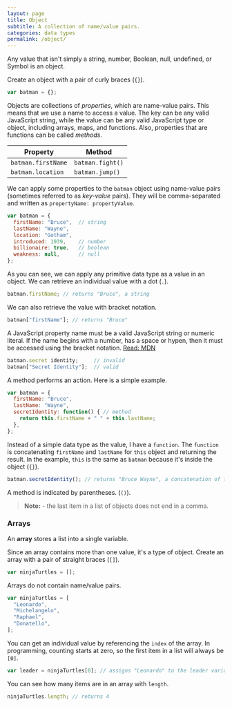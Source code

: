 ```yaml
---
layout: page
title: Object
subtitle: A collection of name/value pairs.
categories: data types
permalink: /object/
---
```


Any value that isn't simply a string, number, Boolean, null, undefined, or
Symbol is an object.

Create an object with a pair of curly braces (`{}`).

``` js
var batman = {};
```

Objects are collections of *properties*, which are name-value pairs. This means
that we use a name to access a value. The key can be any valid JavaScript
string, while the value can be any valid JavaScript type or object, including
arrays, maps, and functions. Also, properties that are functions can be called
*methods*.

**Property**       | **Method**
------------       | ----------
`batman.firstName` | `batman.fight()`
`batman.location`  | `batman.jump()`

We can apply some properties to the `batman` object using name-value pairs
(sometimes referred to as *key-value* pairs). They will be comma-separated and
written as `propertyName: propertyValue`.

``` js
var batman = {
  firstName: "Bruce",  // string
  lastName: "Wayne",
  location: "Gotham",
  introduced: 1939,    // number
  billionaire: true,   // boolean
  weakness: null,      // null
};
```

As you can see, we can apply any primitive data type as a value in an object. We
can retrieve an individual value with a dot (`.`).

``` js
batman.firstName; // returns "Bruce", a string
```

We can also retrieve the value with bracket notation.

``` js
batman["firstName"]; // returns "Bruce"
```

A JavaScript property name must be a valid JavaScript string or numeric literal.
If the name begins with a number, has a space or hypen, then it must be accessed
using the bracket notation. [Read: MDN][1]

``` js
batman.secret identity;     // invalid
batman["Secret Identity"];  // valid
```

A method performs an action. Here is a simple example.

``` js
var batman = {
  firstName: "Bruce",
  lastName: "Wayne",
  secretIdentity: function() { // method
    return this.firstName + " " + this.lastName;
  },
};
```

Instead of a simple data type as the value, I have a `function`. The `function`
is concatenating `firstName` and `lastName` for `this` object and returning the
result. In the example, `this` is the same as `batman` because it's inside the
object (`{}`).

``` js
batman.secretIdentity(); // returns "Bruce Wayne", a concatenation of two properties
```

A method is indicated by parentheses. (`()`).

> **Note:** - the last item in a list of objects does not end in a comma.

### Arrays

An **array** stores a list into a single variable.

Since an array contains more than one value, it's a type of object. Create an
array with a pair of straight braces (`[]`).

``` js
var ninjaTurtles = [];
```

Arrays do not contain name/value pairs.

``` js
var ninjaTurtles = [
  "Leonardo",
  "Michelangelo",
  "Raphael",
  "Donatello",
];
```

You can get an individual value by referencing the `index` of the array. In
programming, counting starts at zero, so the first item in a list will always
be `[0]`.

``` js
var leader = ninjaTurtles[0]; // assigns "Leonardo" to the leader variable
```

You can see how many items are in an array with `length`.

``` js
ninjaTurtles.length; // returns 4
```

[1]: https://developer.mozilla.org/en-US/docs/Web/JavaScript/Guide/Working_with_Objects#Objects_and_properties
